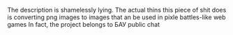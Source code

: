 The description is shamelessly lying. The actual thins this piece of shit does is converting 
png images to images that an be used in pixle battles-like web games
In fact, the project belongs to БАУ public chat
